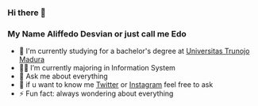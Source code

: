 ### Hi there 👋


### My Name Aliffedo Desvian or just call me Edo 

- 🏫 I'm currently studying for a bachelor's degree at [Universitas Trunojo Madura](https://www.trunojoyo.ac.id/)
- 👨‍💻 I’m currently majoring in Information System
- 💬 Ask me about everything
- 📱 if u want to know me [Twitter](https://twitter.com/BbyEros_) or [Instagram](https://www.instagram.com/a.desviann/) feel free to ask
- ⚡ Fun fact: always wondering about everything

